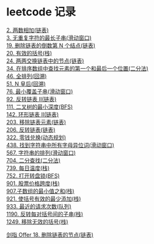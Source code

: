 # leetcode 记录
[2. 两数相加(链表)](https://github.com/kricn/web-notes/blob/master/dataStructureAndAlgorithm/leetcode/2.%20%E4%B8%A4%E6%95%B0%E7%9B%B8%E5%8A%A0.md)\
[3. 无重复字符的最长子串(滑动窗口)](https://github.com/kricn/web-notes/blob/master/dataStructureAndAlgorithm/leetcode/3.%20%E6%97%A0%E9%87%8D%E5%A4%8D%E5%AD%97%E7%AC%A6%E7%9A%84%E6%9C%80%E9%95%BF%E5%AD%90%E4%B8%B2.md)\
[19. 删除链表的倒数第 N 个结点(链表)](https://github.com/kricn/web-notes/blob/master/dataStructureAndAlgorithm/leetcode/19.%20%E5%88%A0%E9%99%A4%E9%93%BE%E8%A1%A8%E7%9A%84%E5%80%92%E6%95%B0%E7%AC%AC%20N%20%E4%B8%AA%E7%BB%93%E7%82%B9.md)\
[20. 有效的括号(栈)](https://github.com/kricn/web-notes/blob/master/dataStructureAndAlgorithm/leetcode/20.%20%E6%9C%89%E6%95%88%E7%9A%84%E6%8B%AC%E5%8F%B7.md)\
[24. 两两交换链表中的节点(链表)](https://github.com/kricn/web-notes/blob/master/dataStructureAndAlgorithm/leetcode/24.%20%E4%B8%A4%E4%B8%A4%E4%BA%A4%E6%8D%A2%E9%93%BE%E8%A1%A8%E4%B8%AD%E7%9A%84%E8%8A%82%E7%82%B9.md)\
[34. 在排序数组中查找元素的第一个和最后一个位置(二分法)](https://github.com/kricn/web-notes/blob/master/dataStructureAndAlgorithm/leetcode/34.%20%E5%9C%A8%E6%8E%92%E5%BA%8F%E6%95%B0%E7%BB%84%E4%B8%AD%E6%9F%A5%E6%89%BE%E5%85%83%E7%B4%A0%E7%9A%84%E7%AC%AC%E4%B8%80%E4%B8%AA%E5%92%8C%E6%9C%80%E5%90%8E%E4%B8%80%E4%B8%AA%E4%BD%8D%E7%BD%AE.md)\
[46. 全排列(回溯)](https://github.com/kricn/web-notes/blob/master/dataStructureAndAlgorithm/leetcode/46.%20%E5%85%A8%E6%8E%92%E5%88%97.md)\
[51. N 皇后(回溯)](https://github.com/kricn/web-notes/blob/master/dataStructureAndAlgorithm/leetcode/51.%20N%20%E7%9A%87%E5%90%8E.md)\
[76. 最小覆盖子串(滑动窗口)](https://github.com/kricn/web-notes/blob/master/dataStructureAndAlgorithm/leetcode/76.%20%E6%9C%80%E5%B0%8F%E8%A6%86%E7%9B%96%E5%AD%90%E4%B8%B2.md)\
[92. 反转链表 II(链表)](https://github.com/kricn/web-notes/blob/master/dataStructureAndAlgorithm/leetcode/92.%20%E5%8F%8D%E8%BD%AC%E9%93%BE%E8%A1%A8%20II.md)\
[111. 二叉树的最小深度(BFS)](https://github.com/kricn/web-notes/blob/master/dataStructureAndAlgorithm/leetcode/111.%20%E4%BA%8C%E5%8F%89%E6%A0%91%E7%9A%84%E6%9C%80%E5%B0%8F%E6%B7%B1%E5%BA%A6.md)\
[142. 环形链表 II(链表)](https://github.com/kricn/web-notes/blob/master/dataStructureAndAlgorithm/leetcode/142.%20%E7%8E%AF%E5%BD%A2%E9%93%BE%E8%A1%A8%20II.md)\
[203. 移除链表元素(链表)](https://github.com/kricn/web-notes/blob/master/dataStructureAndAlgorithm/leetcode/203.%20%E7%A7%BB%E9%99%A4%E9%93%BE%E8%A1%A8%E5%85%83%E7%B4%A0.md)\
[206. 反转链表(链表)](https://github.com/kricn/web-notes/blob/master/dataStructureAndAlgorithm/leetcode/206.%20%E5%8F%8D%E8%BD%AC%E9%93%BE%E8%A1%A8.md)\
[322. 零钱兑换(动态规划)](https://github.com/kricn/web-notes/blob/master/dataStructureAndAlgorithm/leetcode/322.%20%E9%9B%B6%E9%92%B1%E5%85%91%E6%8D%A2.md)\
[438. 找到字符串中所有字母异位词(滑动窗口)](https://github.com/kricn/web-notes/blob/master/dataStructureAndAlgorithm/leetcode/438.%20%E6%89%BE%E5%88%B0%E5%AD%97%E7%AC%A6%E4%B8%B2%E4%B8%AD%E6%89%80%E6%9C%89%E5%AD%97%E6%AF%8D%E5%BC%82%E4%BD%8D%E8%AF%8D.md)\
[567. 字符串的排列(滑动窗口)](https://github.com/kricn/web-notes/blob/master/dataStructureAndAlgorithm/leetcode/567.%20%E5%AD%97%E7%AC%A6%E4%B8%B2%E7%9A%84%E6%8E%92%E5%88%97.md)\
[704. 二分查找(二分法)](https://github.com/kricn/web-notes/blob/master/dataStructureAndAlgorithm/leetcode/704.%20%E4%BA%8C%E5%88%86%E6%9F%A5%E6%89%BE.md)\
[739. 每日温度(栈)](https://github.com/kricn/web-notes/blob/master/dataStructureAndAlgorithm/leetcode/739.%20%E6%AF%8F%E6%97%A5%E6%B8%A9%E5%BA%A6.md)\
[752. 打开转盘锁(BFS)](https://github.com/kricn/web-notes/blob/master/dataStructureAndAlgorithm/leetcode/752.%20%E6%89%93%E5%BC%80%E8%BD%AC%E7%9B%98%E9%94%81.md)\
[901. 股票价格跨度(栈)](https://github.com/kricn/web-notes/blob/master/dataStructureAndAlgorithm/leetcode/901.%20%E8%82%A1%E7%A5%A8%E4%BB%B7%E6%A0%BC%E8%B7%A8%E5%BA%A6.md)\
[907.子数组的最小值之和(栈)](https://github.com/kricn/web-notes/blob/master/dataStructureAndAlgorithm/leetcode/907.%E5%AD%90%E6%95%B0%E7%BB%84%E7%9A%84%E6%9C%80%E5%B0%8F%E5%80%BC%E4%B9%8B%E5%92%8C.md)\
[921. 使括号有效的最少添加(栈)](https://github.com/kricn/web-notes/blob/master/dataStructureAndAlgorithm/leetcode/921.%20%E4%BD%BF%E6%8B%AC%E5%8F%B7%E6%9C%89%E6%95%88%E7%9A%84%E6%9C%80%E5%B0%91%E6%B7%BB%E5%8A%A0.md)\
[933. 最近的请求次数(队列)](https://github.com/kricn/web-notes/blob/master/dataStructureAndAlgorithm/leetcode/933.%20%E6%9C%80%E8%BF%91%E7%9A%84%E8%AF%B7%E6%B1%82%E6%AC%A1%E6%95%B0.md)\
[1190. 反转每对括号间的子串(栈)](https://github.com/kricn/web-notes/blob/master/dataStructureAndAlgorithm/leetcode/1190.%20%E5%8F%8D%E8%BD%AC%E6%AF%8F%E5%AF%B9%E6%8B%AC%E5%8F%B7%E9%97%B4%E7%9A%84%E5%AD%90%E4%B8%B2.md)\
[1249. 移除无效的括号(栈)](https://github.com/kricn/web-notes/blob/master/dataStructureAndAlgorithm/leetcode/1249.%20%E7%A7%BB%E9%99%A4%E6%97%A0%E6%95%88%E7%9A%84%E6%8B%AC%E5%8F%B7.md)

[剑指 Offer 18. 删除链表的节点(链表)](https://github.com/kricn/web-notes/blob/master/dataStructureAndAlgorithm/leetcode/%E5%89%91%E6%8C%87%20Offer%2018.%20%E5%88%A0%E9%99%A4%E9%93%BE%E8%A1%A8%E7%9A%84%E8%8A%82%E7%82%B9.md)
